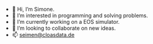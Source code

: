 - 👋 Hi, I’m Simone.
- 👀 I’m interested in programming and solving problems.
- 🌱 I’m currently working on a EOS simulator.
- 💞️ I’m looking to collaborate on new ideas.
- 📫 seimen@cloasdata.de

<!---
cloasdata/cloasdata is a ✨ special ✨ repository because its `README.md` (this file) appears on your GitHub profile.
You can click the Preview link to take a look at your changes.
--->
